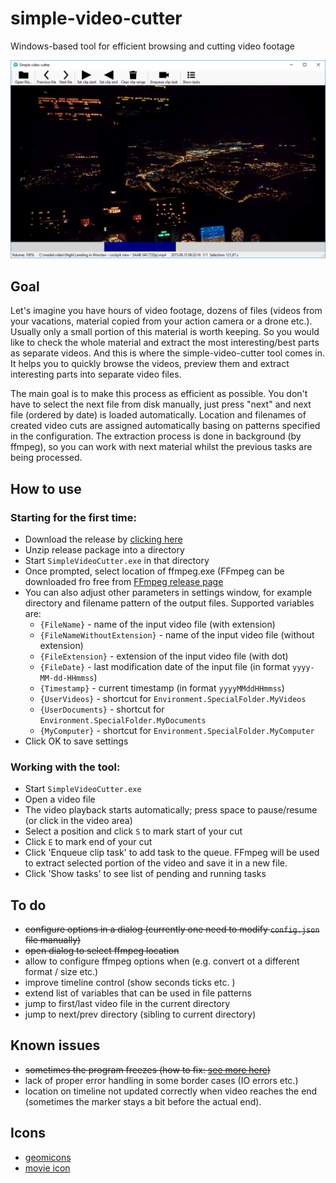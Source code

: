 # simple-video-cutter

Windows-based tool for efficient browsing and cutting video footage

![Screenshot](screenshot.png)

## Goal

Let's imagine you have hours of video footage, dozens of files (videos from your vacations, material copied from your action camera or a drone etc.). 
Usually only a small portion of this material is worth keeping. So you would like to check the whole material and extract the most interesting/best 
parts as separate videos. And this is where the simple-video-cutter tool comes in. It helps you to quickly browse the videos, preview them and 
extract interesting parts into separate video files. 

The main goal is to make this process as efficient as possible. 
You don't have to select the next file from disk manually, just press "next" and next file (ordered by date) is loaded automatically. 
Location and filenames of created video cuts are assigned automatically basing on patterns specified in the configuration. 
The extraction process is done in background (by ffmpeg), so you can work with next material whilst the previous tasks are being processed. 

## How to use 

### Starting for the first time: 

- Download the release by [clicking here](https://github.com/bartekmotyl/simple-video-cutter/releases)
- Unzip release package into a directory 
- Start `SimpleVideoCutter.exe` in that directory
- Once prompted, select location of ffmpeg.exe (FFmpeg can be downloaded fro free from [FFmpeg release page](https://ffmpeg.zeranoe.com/builds/)   
- You can also adjust other parameters in settings window, for example directory and filename pattern of the output files. Supported variables are: 
	- `{FileName}` - name of the input video file (with extension)
	- `{FileNameWithoutExtension}` - name of the input video file (without extension)
	- `{FileExtension}` - extension of the input video file (with dot)
	- `{FileDate}` - last modification date of the input file (in format `yyyy-MM-dd-HHmmss`)
	- `{Timestamp}` - current timestamp (in format `yyyyMMddHHmmss`)
	- `{UserVideos}` - shortcut for `Environment.SpecialFolder.MyVideos`
	- `{UserDocuments}` - shortcut for `Environment.SpecialFolder.MyDocuments`
	- `{MyComputer}` - shortcut for `Environment.SpecialFolder.MyComputer`
- Click OK to save settings
	
### Working with the tool:
- Start `SimpleVideoCutter.exe`
- Open a video file 
- The video playback starts automatically; press space to pause/resume (or click in the video area)
- Select a position and click `S` to mark start of your cut 
- Click `E` to mark end of your cut 
- Click 'Enqueue clip task' to add task to the queue. 
  FFmpeg will be used to extract selected portion of the video and save it in a new file. 
- Click 'Show tasks' to see list of pending and running tasks


## To do
- ~~configure options in a dialog (currently one need to modify `config.json` file manually)~~
- ~~open dialog to select ffmpeg location~~ 
- allow to configure ffmpeg options when (e.g. convert ot a different format / size etc.) 
- improve timeline control (show seconds ticks etc. )
- extend list of variables that can be used in file patterns 
- jump to first/last video file in the current directory 
- jump to next/prev directory (sibling to current directory)



## Known issues
- ~~sometimes the program freezes (how to fix: [see more here](https://github.com/ZeBobo5/Vlc.DotNet/wiki/Vlc.DotNet-freezes-(don't-call-Vlc.DotNet-from-a-Vlc.DotNet-callback)))~~
- lack of proper error handling in some border cases (IO errors etc.) 
- location on timeline not updated correctly when video reaches the end 
  (sometimes the marker stays a bit before the actual end). 


## Icons 

- [geomicons](https://github.com/jxnblk/geomicons-open)
- [movie icon](https://www.freeiconspng.com/img/15157)
